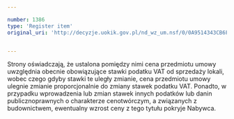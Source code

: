 ```yaml
---

number: 1386
type: 'Register item'
original_uri: 'http://decyzje.uokik.gov.pl/nd_wz_um.nsf/0/0A9514343CB6FD88C12574470044BDE2?OpenDocument'


---
```


Strony oświadczają, że ustalona pomiędzy nimi cena przedmiotu umowy uwzględnia obecnie obowiązujące stawki podatku VAT od sprzedaży lokali, wobec czego gdyby stawki te uległy zmianie, cena przedmiotu umowy ulegnie zmianie proporcjonalnie do zmiany stawek podatku VAT. Ponadto, w przypadku wprowadzenia lub zmian stawek innych podatków lub danin publicznoprawnych o charakterze cenotwórczym, a związanych z budownictwem, ewentualny wzrost ceny z tego tytułu pokryje Nabywca.
